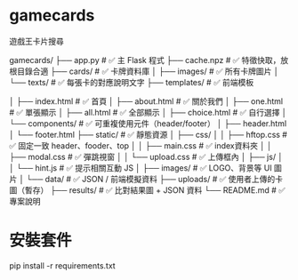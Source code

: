 # gamecards
遊戲王卡片搜尋

gamecards/
├── app.py                  # ✅ 主 Flask 程式
├── cache.npz               # ✅ 特徵快取，放根目錄合適
├── cards/                  # ✅ 卡牌資料庫
│   ├── images/             # ✅ 所有卡牌圖片
│   └── texts/              # ✅ 每張卡的對應說明文字
├── templates/              # ✅ 前端模板
<!-- │   ├── _desktop.html       # ✅ 桌面專用模板
│   ├── _mobile.html        # ✅ 手機專用模板 -->
│   ├── index.html          # ✅ 首頁
│   ├── about.html          # ✅ 關於我們
│   ├── one.html            # ✅ 單張顯示
│   ├── all.html            # ✅ 全部顯示
│   ├── choice.html         # ✅ 自行選擇
│   └── components/         # ✅ 可重複使用元件（header/footer）
│       ├── header.html
│       └── footer.html
├── static/                 # ✅ 靜態資源
│   ├── css/
│   │   ├── hftop.css       # ✅ 固定一致 header、fooder、top
│   │   ├── main.css        # ✅ index資料夾
│   │   ├── modal.css       # ✅ 彈跳視窗
│   │   └── upload.css      # ✅ 上傳框內
│   ├── js/
│   │   └── hint.js         # ✅ 提示相關互動 JS
│   ├── images/             # ✅ LOGO、背景等 UI 圖片
│   └── data/               # ✅ JSON / 前端模擬資料
├── uploads/                # ✅ 使用者上傳的卡圖（暫存）
├── results/                # ✅ 比對結果圖 + JSON 資料
└── README.md               # ✅ 專案說明

# 安裝套件
pip install -r requirements.txt